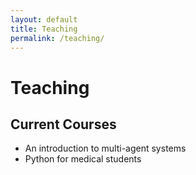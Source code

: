 ```yaml
---
layout: default
title: Teaching
permalink: /teaching/
---
```


# Teaching

## Current Courses
- An introduction to multi-agent systems
- Python for medical students

<!-- ### Course 1
- Course Code: [Course code]
- Semester: [Current semester]
- Description: [Course description]
- [Course materials and resources]

### Course 2
- Course Code: [Course code]
- Semester: [Current semester]
- Description: [Course description]
- [Course materials and resources]

## Past Courses

### Previous Course 1
- Course Code: [Course code]
- Semester: [Past semester]
- Description: [Course description]

### Previous Course 2
- Course Code: [Course code]
- Semester: [Past semester]
- Description: [Course description]

## Teaching Resources

- [Link to teaching resources 1]
- [Link to teaching resources 2]

## Office Hours

- [Your office hours information]  -->